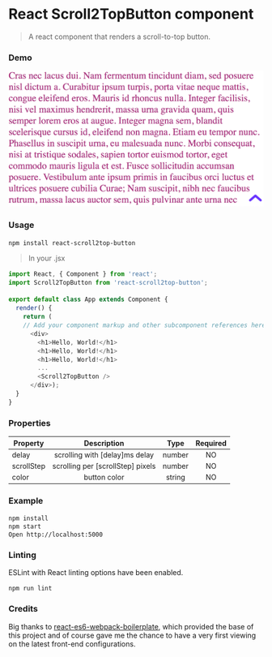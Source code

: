 # React Scroll2TopButton component
> A react component that renders a scroll-to-top button.

### Demo
<p align="center">
  <img  src="demo.gif" alt="Demo" />
</p>

### Usage

    npm install react-scroll2top-button

> In your .jsx

```javascript
import React, { Component } from 'react';
import Scroll2TopButton from 'react-scroll2top-button';

export default class App extends Component {
  render() {
    return (
    // Add your component markup and other subcomponent references here.
      <div>
        <h1>Hello, World!</h1>
        <h1>Hello, World!</h1>
        <h1>Hello, World!</h1>
        ...
        <Scroll2TopButton />
      </div>);
  }
}

```

### Properties

| Property       |              Description              |  Type  | Required |
|----------------|:-------------------------------------:|:------:|:--------:|
| delay      |   scrolling with [delay]ms delay  | number |    NO    |
| scrollStep | scrolling per [scrollStep] pixels | number |    NO    |
| color          |              button color             | string |    NO    |

### Example

```
npm install
npm start
Open http://localhost:5000
```

### Linting

ESLint with React linting options have been enabled.

```
npm run lint
```

### Credits
Big thanks to [react-es6-webpack-boilerplate](https://github.com/vasanthk/react-es6-webpack-boilerplate), which provided the base of this project and of course gave me the chance to have a very first viewing on the latest front-end configurations.
